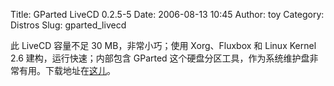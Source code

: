 Title: GParted LiveCD 0.2.5-5
Date: 2006-08-13 10:45
Author: toy
Category: Distros
Slug: gparted_livecd

此 LiveCD 容量不足 30 MB，非常小巧；使用 Xorg、Fluxbox 和 Linux Kernel
2.6 建构，运行快速；内部包含 GParted
这个硬盘分区工具，作为系统维护盘非常有用。下载地址在[这儿](http://prdownloads.sourceforge.net/gparted/gparted-livecd-0.2.5-5.iso?download)。
